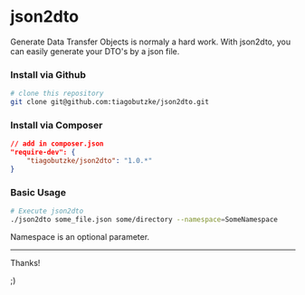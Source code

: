 # json2dto
Generate Data Transfer Objects is normaly a hard work.
With json2dto, you can easily generate your DTO's by a json file.

### Install via Github
```sh
# clone this repository
git clone git@github.com:tiagobutzke/json2dto.git
```

### Install via Composer
```json
// add in composer.json
"require-dev": {
    "tiagobutzke/json2dto": "1.0.*"
}
```

### Basic Usage
```sh
# Execute json2dto
./json2dto some_file.json some/directory --namespace=SomeNamespace
```

Namespace is an optional parameter.

---
Thanks!

;)